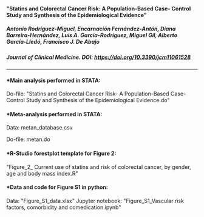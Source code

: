 #### "Statins and Colorectal Cancer Risk: A Population-Based Case- Control Study and Synthesis of the Epidemiological Evidence"
##### Antonio Rodríguez-Miguel, Encarnación Fernández-Antón, Diana Barreira-Hernández, Luis A. García-Rodríguez, Miguel Gil, Alberto García-Lledó, Francisco J. De Abajo

##### Journal of Clinical Medicine. DOI: https://doi.org/10.3390/jcm11061528

------------------------------------------------------------------------------------------------------------------------------------------------------------------

#### *Main analysis performed in STATA:

Do-file: "Statins and Colorectal Cancer Risk- A Population-Based Case- Control Study and Synthesis of the Epidemiological Evidence.do"

#### *Meta-analysis performed in STATA:

Data: metan_database.csv

Do-file: metan.do

#### *R-Studio forestplot template for Figure 2:

"Figure_2_ Current use of statins and risk of colorectal cancer, by gender, age and body mass index.R"


#### *Data and code for Figure S1 in python:

Data: "Figure_S1_data.xlsx"
Jupyter notebook: "Figure_S1_Vascular risk factors, comorbidity and comedication.ipynb"

